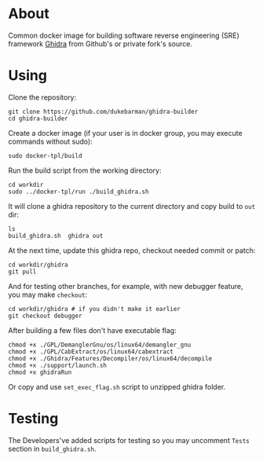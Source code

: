 # About

Common docker image for building software reverse engineering (SRE) framework [Ghidra](https://www.ghidra-sre.org/) from Github's or private fork's source.

# Using

Clone the repository:

```
git clone https://github.com/dukebarman/ghidra-builder
cd ghidra-builder
```

Create a docker image (if your user is in docker group, you may execute commands without sudo):

```
sudo docker-tpl/build
```

Run the build script from the working directory:

```
cd workdir
sudo ../docker-tpl/run ./build_ghidra.sh
```

It will clone a ghidra repository to the current directory and copy build to `out` dir:

```
ls    
build_ghidra.sh  ghidra out
```

At the next time, update this ghidra repo, checkout needed commit or patch:

```
cd workdir/ghidra
git pull
```

And for testing other branches, for example, with new debugger feature, you may make `checkout`:

```
cd workdir/ghidra # if you didn't make it earlier
git checkout debugger
```


After building a few files don't have executable flag:

```
chmod +x ./GPL/DemanglerGnu/os/linux64/demangler_gnu
chmod +x ./GPL/CabExtract/os/linux64/cabextract
chmod +x ./Ghidra/Features/Decompiler/os/linux64/decompile
chmod +x ./support/launch.sh
chmod +x ghidraRun
```

Or copy and use `set_exec_flag.sh` script to unzipped ghidra folder.

# Testing

The Developers've added scripts for testing so you may uncomment `Tests` section in `build_ghidra.sh`.
